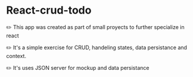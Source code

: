 # React-crud-todo

✏️ This app was created as part of small proyects to further specialize in react

✏️ It's a simple exercise for CRUD, handeling states, data persistance and context.

✏️ It's uses JSON server for mockup and data persistance
